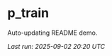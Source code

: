 # p_train

Auto-updating README demo.

<!--START_SECTION:status-->
_Last run: 2025-09-02 20:20 UTC_
<!--END_SECTION:status-->

























































































































































































































































































































